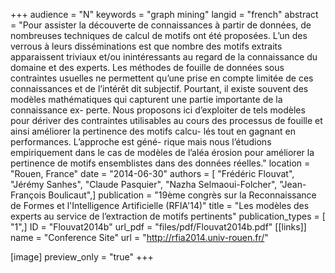 +++
audience = "N"
keywords = "graph mining"
langid = "french"
abstract = "Pour assister la découverte de connaissances à partir de données, de nombreuses techniques de calcul de motifs ont été proposées. L’un des verrous à leurs disséminations est que nombre des motifs extraits apparaissent triviaux et/ou inintéressants au regard de la connaissance du domaine et des experts. Les méthodes de fouille de données sous contraintes usuelles ne permettent qu’une prise en compte limitée de ces connaissances et de l’intérêt dit subjectif. Pourtant, il existe souvent des modèles mathématiques qui capturent une partie importante de la connaissance ex- perte. Nous proposons ici d’exploiter de tels modèles pour dériver des contraintes utilisables au cours des processus de fouille et ainsi améliorer la pertinence des motifs calcu- lés tout en gagnant en performances. L’approche est géné- rique mais nous l’étudions empiriquement dans le cas de modèles de l’aléa érosion pour améliorer la pertinence de motifs ensemblistes dans des données réelles."
location = "Rouen, France"
date = "2014-06-30"
authors = [ "Frédéric Flouvat", "Jérémy Sanhes", "Claude Pasquier", "Nazha Selmaoui-Folcher", "Jean-François Boulicaut",]
publication = "19ème congrès sur la Reconnaissance de Formes et l'Intelligence Artificielle (RFIA'14)"
title = "Les modèles des experts au service de l’extraction de motifs pertinents"
publication_types = [ "1",]
ID = "Flouvat2014b"
url_pdf = "files/pdf/Flouvat2014b.pdf"
[[links]]
name = "Conference Site"
url = "http://rfia2014.univ-rouen.fr/"

[image]
preview_only = "true"
+++
